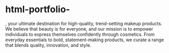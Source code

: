 # html-portfolio-
, your ultimate destination for high-quality, trend-setting makeup products. We believe that beauty is for everyone, and our mission is to empower individuals to express themselves confidently through cosmetics. From everyday essentials to bold, statement-making products, we curate a range that blends quality, innovation, and style.
